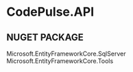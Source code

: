 # CodePulse.API

## NUGET PACKAGE
Microsoft.EntityFrameworkCore.SqlServer
Microsoft.EntityFrameworkCore.Tools
